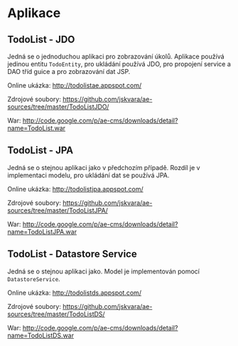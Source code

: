 # Aplikace #

## TodoList - JDO ##
Jedná se o jednoduchou aplikaci pro zobrazování úkolů. Aplikace používá jedinou entitu `TodoEntity`, pro ukládání používá JDO, pro propojení service a DAO tříd guice a pro zobrazování dat JSP.

Online ukázka: http://todolistae.appspot.com/

Zdrojové soubory: https://github.com/jskvara/ae-sources/tree/master/TodoListJDO/

War: http://code.google.com/p/ae-cms/downloads/detail?name=TodoList.war

## TodoList - JPA ##
Jedná se o stejnou aplikaci jako v předchozím případě. Rozdíl je v implementaci modelu, pro ukládání dat se používá JPA.

Online ukázka: http://todolistjpa.appspot.com/

Zdrojové soubory: https://github.com/jskvara/ae-sources/tree/master/TodoListJPA/

War: http://code.google.com/p/ae-cms/downloads/detail?name=TodoListJPA.war

## TodoList - Datastore Service ##
Jedná se o stejnou aplikaci jako. Model je implementován pomocí `DatastoreService`.

Online ukázka: http://todolistds.appspot.com/

Zdrojové soubory: https://github.com/jskvara/ae-sources/tree/master/TodoListDS/

War: http://code.google.com/p/ae-cms/downloads/detail?name=TodoListDS.war